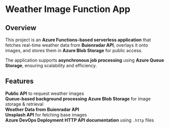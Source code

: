 # Weather Image Function App

## Overview
This project is an **Azure Functions-based serverless application** that fetches real-time weather data from **Buienradar API**, overlays it onto images, and stores them in **Azure Blob Storage** for public access.

The application supports **asynchronous job processing** using **Azure Queue Storage**, ensuring scalability and efficiency.

##  Features
**Public API** to request weather images  
**Queue-based background processing**
**Azure Blob Storage** for image storage & retrieval  
**Weather Data from Buienradar API**  
**Unsplash API** for fetching base images  
**Azure DevOps Deployment**
**HTTP API documentation** using `.http` files  
